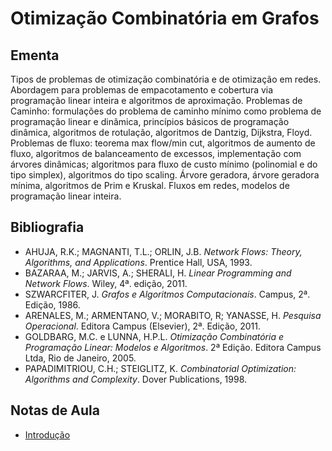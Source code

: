 # Otimização Combinatória em Grafos


## Ementa
Tipos de problemas de otimização combinatória e de otimização em redes. Abordagem para problemas de empacotamento e cobertura via programação linear inteira e algoritmos de aproximação. Problemas de Caminho: formulações do problema de caminho mínimo como problema de programação linear e dinâmica, princípios básicos de programação dinâmica, algoritmos de rotulação, algoritmos de Dantzig, Dijkstra, Floyd. Problemas de fluxo: teorema max flow/min cut, algoritmos de aumento de fluxo, algoritmos de balanceamento de excessos, implementação com árvores dinâmicas; algoritmos para fluxo de custo mínimo (polinomial e do tipo simplex), algoritmos do tipo scaling. Árvore geradora, árvore geradora mínima, algoritmos de Prim e Kruskal. Fluxos em redes, modelos de programação linear inteira.

## Bibliografia
- AHUJA, R.K.; MAGNANTI, T.L.; ORLIN, J.B. *Network Flows: Theory, Algorithms, and Applications*. Prentice Hall, USA, 1993.
- BAZARAA, M.; JARVIS, A.; SHERALI, H. *Linear Programming and Network Flows*. Wiley, 4ª. edição, 2011.
- SZWARCFITER, J. *Grafos e Algoritmos Computacionais*. Campus, 2ª. Edição, 1986.
- ARENALES, M.; ARMENTANO, V.; MORABITO, R; YANASSE, H. *Pesquisa Operacional*. Editora Campus (Elsevier), 2ª. Edição, 2011.
- GOLDBARG, M.C. e LUNNA, H.P.L. *Otimização Combinatória e Programação Linear: Modelos e Algoritmos*. 2ª Edição. Editora Campus Ltda, Rio de Janeiro, 2005.
- PAPADIMITRIOU, C.H.; STEIGLITZ, K. *Combinatorial Optimization: Algorithms and Complexity*. Dover Publications, 1998.


## Notas de Aula

- [Introdução](https://spideryzarc.github.io/ocr/introducao.html)